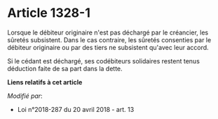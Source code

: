 # Article 1328-1

Lorsque le débiteur originaire n'est pas déchargé par le créancier, les sûretés subsistent. Dans le cas contraire, les
sûretés consenties par le débiteur originaire ou par des tiers ne subsistent qu'avec leur accord.

Si le cédant est déchargé, ses codébiteurs solidaires restent tenus déduction faite de sa part dans la dette.

**Liens relatifs à cet article**

_Modifié par_:

  - Loi n°2018-287 du 20 avril 2018 - art. 13
